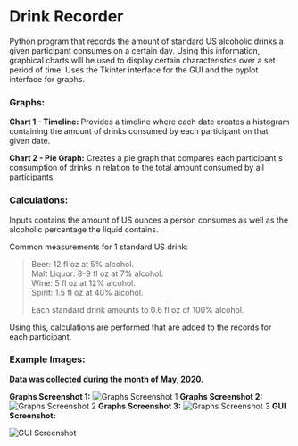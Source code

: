 # Drink Recorder

Python program that records the amount of standard US alcoholic drinks a given participant consumes on a certain day.
Using this information, graphical charts will be used to display certain characteristics over a set period of time.
Uses the Tkinter interface for the GUI and the pyplot interface for graphs.

### Graphs:
**Chart 1 - Timeline:**
Provides a timeline where each date creates a histogram containing the amount of drinks consumed by each
participant on that given date.

**Chart 2 - Pie Graph:**
Creates a pie graph that compares each participant's consumption of drinks in relation to the total amount consumed by 
all participants.

### Calculations:
Inputs contains the amount of US ounces a person consumes as well as the alcoholic percentage the liquid contains.

Common measurements for 1 standard US drink:
> Beer: 12 fl oz at 5% alcohol.  
> Malt Liquor: 8-9 fl oz at 7% alcohol.  
> Wine: 5 fl oz at 12% alcohol.  
> Spirit: 1.5 fl oz at 40% alcohol.  
>
> Each standard drink amounts to 0.6 fl oz of 100% alcohol.

Using this, calculations are performed that are added to the records for each participant.

### Example Images:
**Data was collected during the month of May, 2020.**

**Graphs Screenshot 1:**
![Graphs Screenshot 1](https://i.postimg.cc/Y21hR53V/Graphs-example1.png "May 1st, 2020 to May 5th, 2020 w/ May Pie Chart")
**Graphs Screenshot 2:**
![Graphs Screenshot 2](https://i.postimg.cc/PrTNRSVq/Graphs-example2.png "May 14th, 2020 to May 19th, 2020 w/ May Pie Chart")
**Graphs Screenshot 3:**
![Graphs Screenshot 3](https://i.postimg.cc/28G3Rng7/Graphs-example3.png "May 26th, 2020 to May 31st, 2020 w/ May Pie Chart")
**GUI Screenshot:**

![GUI Screenshot](https://i.postimg.cc/RhQh0th9/GUI-example1.png "GUI screenshot.")
